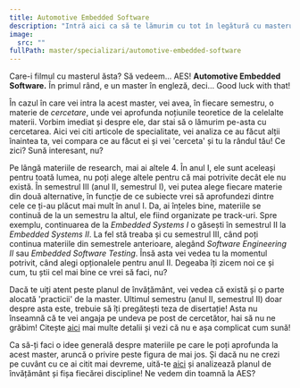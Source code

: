 ```yaml
---
title: Automotive Embedded Software
description: "Intră aici ca să te lămurim cu tot în legătură cu masterul AES! "
image:
  src: ""
fullPath: master/specializari/automotive-embedded-software
---
```

Care-i filmul cu masterul ăsta? Să vedeem... AES! **Automotive Embedded Software.** În primul rând, e un master în engleză, deci... Good luck with that!

În cazul în care vei intra la acest master, vei avea, în fiecare semestru, o materie de *cercetare*, unde vei aprofunda noțiunile teoretice de la celelalte materii. Vorbim imediat și despre ele, dar stai să o lămurim pe-asta cu cercetarea. Aici vei citi articole de specialitate, vei analiza ce au făcut alții înaintea ta, vei compara ce au făcut ei și vei 'cerceta' și tu la rândul tău! Ce zici? Sună interesant, nu? 

Pe lângă materiile de research, mai ai altele 4. În anul I, ele sunt aceleași pentru toată lumea, nu poți alege altele pentru că mai potrivite decât ele nu există. În semestrul III (anul II, semestrul I), vei putea alege fiecare materie din două alternative, în funcție de ce subiecte vrei să aprofundezi dintre cele ce ți-au plăcut mai mult în anul I. Da, ai înțeles bine, materiile se continuă de la un semestru la altul, ele fiind organizate pe track-uri. Spre exemplu, continuarea de la *Embedded Systems I* o găsești în semestrul II la *Embedded Systems II*. La fel stă treaba și cu semestrul III, când poți continua materiile din semestrele anterioare, alegând *Software Engineering II* sau *Embedded Software Testing*. Însă asta vei vedea tu la momentul potrivit, când alegi opționalele pentru anul II. Degeaba îți zicem noi ce și cum, tu știi cel mai bine ce vrei să faci, nu? 

Dacă te uiți atent peste planul de învățământ, vei vedea că există și o parte alocată 'practicii' de la master. Ultimul semestru (anul II, semestrul II) doar despre asta este, trebuie să îți pregătești teza de disertație! Asta nu înseamnă că te vei angaja pe undeva pe post de cercetător, hai să nu ne grăbim! Citește [aici](https://ac.upt.ro/practica-master/) mai multe detalii și vezi că nu e așa complicat cum sună!

Ca să-ți faci o idee generală despre materiile pe care le poți aprofunda la acest master, aruncă o privire peste figura de mai jos. Și dacă nu ne crezi pe cuvânt cu ce ai citit mai devreme, uită-te [aici](https://ac.upt.ro/specializari/automotive-embedded-software/) și analizează planul de învățământ și fișa fiecărei discipline! Ne vedem din toamnă la AES?

<Fig src="/uploads/aes.jpeg" alt="Subiectele abordate la masterul Automotive Embedded Software" caption="Subiectele abordate la masterul Automotive Embedded Software"></Fig>